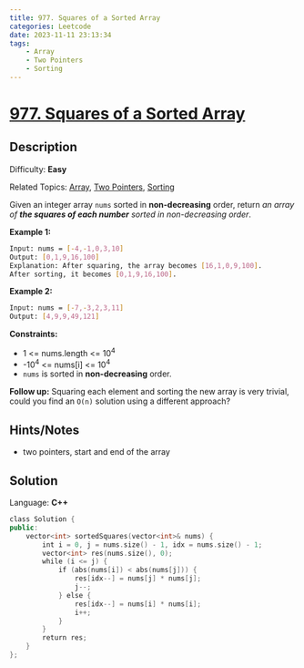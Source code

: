 ```yaml
---
title: 977. Squares of a Sorted Array
categories: Leetcode
date: 2023-11-11 23:13:34
tags:
    - Array
    - Two Pointers
    - Sorting
---
```


# [977\. Squares of a Sorted Array](https://leetcode.com/problems/squares-of-a-sorted-array/)

## Description

Difficulty: **Easy**

Related Topics: [Array](https://leetcode.com/tag/https://leetcode.com/tag/array//), [Two Pointers](https://leetcode.com/tag/https://leetcode.com/tag/two-pointers//), [Sorting](https://leetcode.com/tag/https://leetcode.com/tag/sorting//)

Given an integer array `nums` sorted in **non-decreasing** order, return _an array of **the squares of each number** sorted in non-decreasing order_.

**Example 1:**

```bash
Input: nums = [-4,-1,0,3,10]
Output: [0,1,9,16,100]
Explanation: After squaring, the array becomes [16,1,0,9,100].
After sorting, it becomes [0,1,9,16,100].
```

**Example 2:**

```bash
Input: nums = [-7,-3,2,3,11]
Output: [4,9,9,49,121]
```

**Constraints:**

* <span>1 <= nums.length <=</span> 10<sup>4</sup>
* -10<sup>4</sup> <= nums[i] <= 10<sup>4</sup>
* `nums` is sorted in **non-decreasing** order.

**Follow up:** Squaring each element and sorting the new array is very trivial, could you find an `O(n)` solution using a different approach?

## Hints/Notes

* two pointers, start and end of the array

## Solution

Language: **C++**

```C++
class Solution {
public:
    vector<int> sortedSquares(vector<int>& nums) {
        int i = 0, j = nums.size() - 1, idx = nums.size() - 1;
        vector<int> res(nums.size(), 0);
        while (i <= j) {
            if (abs(nums[i]) < abs(nums[j])) {
                res[idx--] = nums[j] * nums[j];
                j--;
            } else {
                res[idx--] = nums[i] * nums[i];
                i++;
            }
        }
        return res;
    }
};
```
